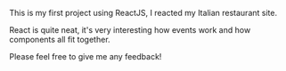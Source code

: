 This is my first project using ReactJS, I reacted my Italian restaurant site. 

React is quite neat, it's very interesting how events work and how components all fit together.

Please feel free to give me any feedback!
